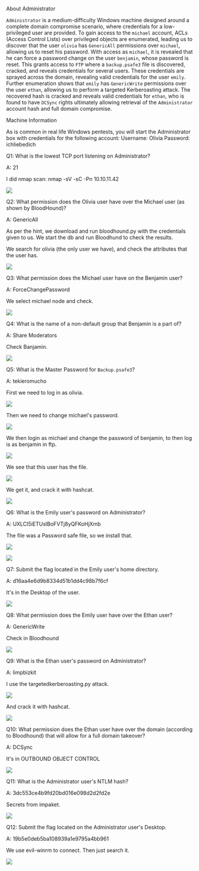 
About Administrator

`Administrator` is a medium-difficulty Windows machine designed around a complete domain compromise scenario, where credentials for a low-privileged user are provided. To gain access to the `michael` account, ACLs (Access Control Lists) over privileged objects are enumerated, leading us to discover that the user `olivia` has `GenericAll` permissions over `michael`, allowing us to reset his password. With access as `michael`, it is revealed that he can force a password change on the user `benjamin`, whose password is reset. This grants access to `FTP` where a `backup.psafe3` file is discovered, cracked, and reveals credentials for several users. These credentials are sprayed across the domain, revealing valid credentials for the user `emily`. Further enumeration shows that `emily` has `GenericWrite` permissions over the user `ethan`, allowing us to perform a targeted Kerberoasting attack. The recovered hash is cracked and reveals valid credentials for `ethan`, who is found to have `DCSync` rights ultimately allowing retrieval of the `Administrator` account hash and full domain compromise.


Machine Information

As is common in real life Windows pentests, you will start the Administrator box with credentials for the following account: Username: Olivia Password: ichliebedich



Q1: What is the lowest TCP port listening on Administrator?

A: 21

I did nmap scan: nmap -sV -sC -Pn 10.10.11.42

![](../../Img/Pasted%20image%2020250502141356.png)

Q2: What permission does the Olivia user have over the Michael user (as shown by BloodHound)?

A: GenericAll

As per the hint, we download and run bloodhound.py  with the credentials given to us. We start the db and run Bloodhund to check the results.

We search for olivia (the only user we have), and check the attributes that the user has.

![](../../Img/Pasted%20image%2020250502150237.png)

Q3: What permission does the Michael user have on the Benjamin user?

A: ForceChangePassword

We select michael node and check.

![](../../Img/Pasted%20image%2020250502151431.png)

Q4: What is the name of a non-default group that Benjamin is a part of?

A: Share Moderators

Check Banjamin.

![](../../Img/Pasted%20image%2020250502151559.png)

Q5: What is the Master Password for `Backup.psafe3`?

A: tekieromucho

First we need to log in as olivia.

![](../../Img/Pasted%20image%2020250502155230.png)

Then we need to change michael's password.

![](../../Img/Pasted%20image%2020250502155313.png)

We then login as michael and change the password of benjamin, to then log is as benjamin in ftp.

![](../../Img/Pasted%20image%2020250502155432.png)

We see that this user has the file.

![](../../Img/Pasted%20image%2020250502155504.png)

We get it, and crack it with hashcat.

![](../../Img/Pasted%20image%2020250502155124.png)

Q6: What is the Emily user's password on Administrator?

A: UXLCI5iETUsIBoFVTj8yQFKoHjXmb

The file was a Password safe file, so we install that.

![](../../Img/Pasted%20image%2020250502155733.png)

![](../../Img/Pasted%20image%2020250502160036.png)

Q7: Submit the flag located in the Emily user's home directory.

A: d16aa4e6d9b8334d51b1dd4c98b7f6cf

It's in the Desktop of the user.

![](../../Img/Pasted%20image%2020250502160400.png)

Q8: What permission does the Emily user have over the Ethan user?

A: GenericWrite

Check in Bloodhound

![](../../Img/Pasted%20image%2020250502160504.png)

Q9: What is the Ethan user's password on Administrator?

A: limpbizkit

I use the targetedkerberoasting.py attack.

![](../../Img/Pasted%20image%2020250502164924.png)

And crack it with hashcat.

![](../../Img/Pasted%20image%2020250502165119.png)

Q10: What permission does the Ethan user have over the domain (according to Bloodhound) that will allow for a full domain takeover?

A: DCSync

It's in OUTBOUND OBJECT CONTROL

![](../../Img/Pasted%20image%2020250502165524.png)

Q11: What is the Administrator user's NTLM hash?

A: 3dc553ce4b9fd20bd016e098d2d2fd2e

Secrets from impaket.

![](../../Img/Pasted%20image%2020250502165856.png)

Q12: Submit the flag located on the Administrator user's Desktop.

A: 19b5e0deb5ba108939a1e9795a4bb961

We use evil-winrm to connect.
Then just search it.

![](../../Img/Pasted%20image%2020250502170510.png)
